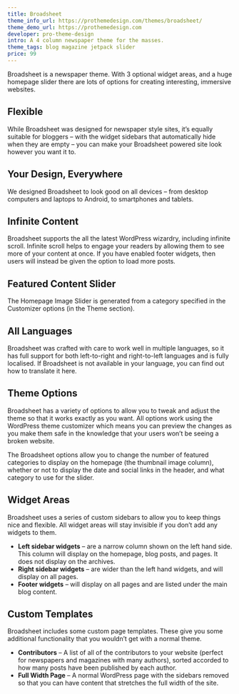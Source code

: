 ```yaml
---
title: Broadsheet
theme_info_url: https://prothemedesign.com/themes/broadsheet/
theme_demo_url: https://prothemedesign.com
developer: pro-theme-design
intro: A 4 column newspaper theme for the masses.
theme_tags: blog magazine jetpack slider
price: 99
---
```

Broadsheet is a newspaper theme. With 3 optional widget areas, and a huge homepage slider there are lots of options for creating interesting, immersive websites.

## Flexible

While Broadsheet was designed for newspaper style sites, it’s equally suitable for bloggers – with the widget sidebars that automatically hide when they are empty – you can make your Broadsheet powered site look however you want it to.

## Your Design, Everywhere

We designed Broadsheet to look good on all devices – from desktop computers and laptops to Android, to smartphones and tablets.

## Infinite Content

Broadsheet supports the all the latest WordPress wizardry, including infinite scroll. Infinite scroll helps to engage your readers by allowing them to see more of your content at once. If you have enabled footer widgets, then users will instead be given the option to load more posts.

## Featured Content Slider

The Homepage Image Slider is generated from a category specified in the Customizer options (in the Theme section).

## All Languages

Broadsheet was crafted with care to work well in multiple languages, so it has full support for both left-to-right and right-to-left languages and is fully localised. If Broadsheet is not available in your language, you can find out how to translate it here.

## Theme Options

Broadsheet has a variety of options to allow you to tweak and adjust the theme so that it works exactly as you want. All options work using the WordPress theme customizer which means you can preview the changes as you make them safe in the knowledge that your users won’t be seeing a broken website.

The Broadsheet options allow you to change the number of featured categories to display on the homepage (the thumbnail image column), whether or not to display the date and social links in the header, and what category to use for the slider.

## Widget Areas

Broadsheet uses a series of custom sidebars to allow you to keep things nice and flexible. All widget areas will stay invisible if you don’t add any widgets to them.

* **Left sidebar widgets** – are a narrow column shown on the left hand side. This column will display on the homepage, blog posts, and pages. It does not display on the archives.
* **Right sidebar widgets** – are wider than the left hand widgets, and will display on all pages.
* **Footer widgets** – will display on all pages and are listed under the main blog content.

## Custom Templates

Broadsheet includes some custom page templates. These give you some additional functionality that you wouldn’t get with a normal theme.

* **Contributors** – A list of all of the contributors to your website (perfect for newspapers and magazines with many authors), sorted accorded to how many posts have been published by each author.
* **Full Width Page** – A normal WordPress page with the sidebars removed so that you can have content that stretches the full width of the site.

